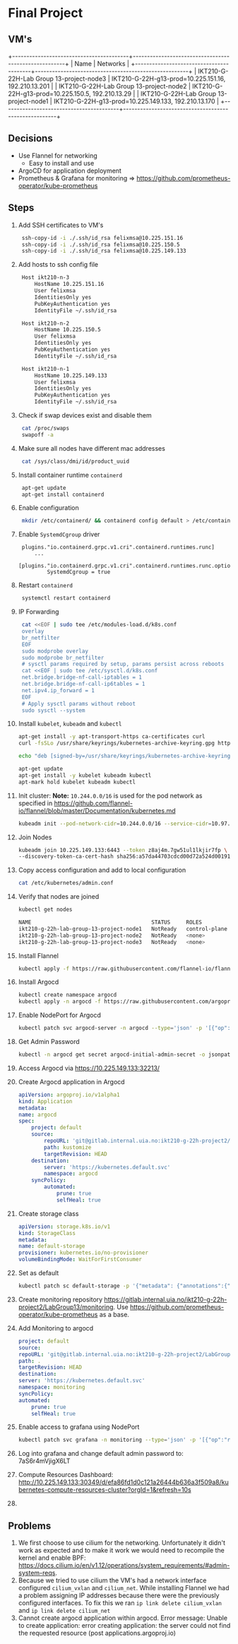 # Final Project

## VM's

+-----------------------------------------+------------------------------------------------------+
| Name                                    | Networks                                             |
+-----------------------------------------+------------------------------------------------------+
| IKT210-G-22H-Lab Group 13-project-node3 | IKT210-G-22H-g13-prod=10.225.151.16, 192.210.13.201  |
| IKT210-G-22H-Lab Group 13-project-node2 | IKT210-G-22H-g13-prod=10.225.150.5, 192.210.13.29    |
| IKT210-G-22H-Lab Group 13-project-node1 | IKT210-G-22H-g13-prod=10.225.149.133, 192.210.13.170 |
+-----------------------------------------+------------------------------------------------------+

## Decisions

- Use Flannel for networking
  - Easy to install and use
- ArgoCD for application deployment
- Prometheus & Grafana for monitoring => https://github.com/prometheus-operator/kube-prometheus

## Steps

1. Add SSH certificates to VM's
   ```bash
    ssh-copy-id -i ./.ssh/id_rsa felixmsa@10.225.151.16
    ssh-copy-id -i ./.ssh/id_rsa felixmsa@10.225.150.5
    ssh-copy-id -i ./.ssh/id_rsa felixmsa@10.225.149.133
   ```
2. Add hosts to ssh config file
   ```bash
    Host ikt210-n-3
        HostName 10.225.151.16
        User felixmsa
        IdentitiesOnly yes
        PubKeyAuthentication yes
        IdentityFile ~/.ssh/id_rsa

    Host ikt210-n-2
        HostName 10.225.150.5
        User felixmsa
        IdentitiesOnly yes
        PubKeyAuthentication yes
        IdentityFile ~/.ssh/id_rsa

    Host ikt210-n-1
        HostName 10.225.149.133
        User felixmsa
        IdentitiesOnly yes
        PubKeyAuthentication yes
        IdentityFile ~/.ssh/id_rsa
   ```
3. Check if swap devices exist and disable them
   ```bash
    cat /proc/swaps
    swapoff -a
   ```
3. Make sure all nodes have different mac addresses
   ```bash
    cat /sys/class/dmi/id/product_uuid
   ```
4. Install container runtime `containerd`
   ```bash
    apt-get update
    apt-get install containerd
   ```
5. Enable configuration
   ```bash
    mkdir /etc/containerd/ && containerd config default > /etc/containerd/config.toml
   ```
6. Enable `SystemdCgroup` driver
   ```
    plugins."io.containerd.grpc.v1.cri".containerd.runtimes.runc]
        ...
        [plugins."io.containerd.grpc.v1.cri".containerd.runtimes.runc.options]
            SystemdCgroup = true
   ```
7. Restart `containerd`
   ```bash
    systemctl restart containerd
   ```
8. IP Forwarding
   ```bash
    cat <<EOF | sudo tee /etc/modules-load.d/k8s.conf
    overlay
    br_netfilter
    EOF
    sudo modprobe overlay
    sudo modprobe br_netfilter
    # sysctl params required by setup, params persist across reboots
    cat <<EOF | sudo tee /etc/sysctl.d/k8s.conf
    net.bridge.bridge-nf-call-iptables = 1
    net.bridge.bridge-nf-call-ip6tables = 1
    net.ipv4.ip_forward = 1
    EOF
    # Apply sysctl params without reboot
    sudo sysctl --system
   ```
9. Install `kubelet`, `kubeadm` and `kubectl`
    ```bash
    apt-get install -y apt-transport-https ca-certificates curl
    curl -fsSLo /usr/share/keyrings/kubernetes-archive-keyring.gpg https://packages.cloud.google.com/apt/doc/apt-key.gpg

    echo "deb [signed-by=/usr/share/keyrings/kubernetes-archive-keyring.gpg] https://apt.kubernetes.io/ kubernetes-xenial main" | sudo tee /etc/apt/sources.list.d/kubernetes.list

    apt-get update
    apt-get install -y kubelet kubeadm kubectl
    apt-mark hold kubelet kubeadm kubectl
    ```
10. Init cluster: **Note:** `10.244.0.0/16` is used for the pod network as specified in https://github.com/flannel-io/flannel/blob/master/Documentation/kubernetes.md
    ```bash
    kubeadm init --pod-network-cidr=10.244.0.0/16 --service-cidr=10.97.0.0/16 --control-plane-endpoint=10.225.149.133
    ```
11. Join Nodes
    ```bash
    kubeadm join 10.225.149.133:6443 --token z8aj4m.7gw51ul1lkjir7fp \
	--discovery-token-ca-cert-hash sha256:a57da44703cdcd00d72a524d001913ed93e1fed668d21e803d623cd70dc68a3c
    ```
12. Copy access configuration and add to local configuration
    ```bash
    cat /etc/kubernetes/admin.conf
    ```
13. Verify that nodes are joined
    ```bash
    kubectl get nodes

    NAME                                      STATUS     ROLES           AGE     VERSION
    ikt210-g-22h-lab-group-13-project-node1   NotReady   control-plane   5m14s   v1.25.4
    ikt210-g-22h-lab-group-13-project-node2   NotReady   <none>          4m25s   v1.25.4
    ikt210-g-22h-lab-group-13-project-node3   NotReady   <none>          4m24s   v1.25.4
    ```
14. Install Flannel
    ```bash
    kubectl apply -f https://raw.githubusercontent.com/flannel-io/flannel/master/Documentation/kube-flannel.yml
    ```

15. Install Argocd
    ```bash
    kubectl create namespace argocd
    kubectl apply -n argocd -f https://raw.githubusercontent.com/argoproj/argo-cd/v2.5.2/manifests/install.yaml
    ```
16. Enable NodePort for Argocd
    ```bash
    kubectl patch svc argocd-server -n argocd --type='json' -p '[{"op":"replace","path":"/spec/type","value":"NodePort"}]'
    ```
17. Get Admin Password
    ```bash
    kubectl -n argocd get secret argocd-initial-admin-secret -o jsonpath="{.data.password}" | base64 -d; echo
    ```
18. Access Argocd via https://10.225.149.133:32213/

19. Create Argocd application in Argocd

    ```yaml
    apiVersion: argoproj.io/v1alpha1
    kind: Application
    metadata:
    name: argocd
    spec:
        project: default
        source:
            repoURL: 'git@gitlab.internal.uia.no:ikt210-g-22h-project2/LabGroup13/argocd.git'
            path: kustomize
            targetRevision: HEAD
        destination:
            server: 'https://kubernetes.default.svc'
            namespace: argocd
        syncPolicy:
            automated:
                prune: true
                selfHeal: true
    ```

20. Create storage class
    ```yaml
    apiVersion: storage.k8s.io/v1
    kind: StorageClass
    metadata:
    name: default-storage
    provisioner: kubernetes.io/no-provisioner
    volumeBindingMode: WaitForFirstConsumer
    ```
21. Set as default
    ```bash
    kubectl patch sc default-storage -p '{"metadata": {"annotations":{"storageclass.kubernetes.io/is-default-class":"true"}}}'
    ```

22. Create monitoring repository https://gitlab.internal.uia.no/ikt210-g-22h-project2/LabGroup13/monitoring. Use https://github.com/prometheus-operator/kube-prometheus as a base.

23. Add Monitoring to argocd

    ```yaml
    project: default
    source:
    repoURL: 'git@gitlab.internal.uia.no:ikt210-g-22h-project2/LabGroup13/monitoring.git'
    path: .
    targetRevision: HEAD
    destination:
    server: 'https://kubernetes.default.svc'
    namespace: monitoring
    syncPolicy:
    automated:
        prune: true
        selfHeal: true
    ```

24. Enable access to grafana using NodePort
    ```bash
    kubectl patch svc grafana -n monitoring --type='json' -p '[{"op":"replace","path":"/spec/type","value":"NodePort"}]'
    ```
25. Log into grafana and change default admin password to: 7aS6r4mVjigX6LT
26. Compute Resources Dashboard: http://10.225.149.133:30349/d/efa86fd1d0c121a26444b636a3f509a8/kubernetes-compute-resources-cluster?orgId=1&refresh=10s
27. 


## Problems

1. We first choose to use cilium for the networking. Unfortunately it didn't work as expected and to make it work we would need to recompile the kernel and enable BPF: https://docs.cilium.io/en/v1.12/operations/system_requirements/#admin-system-reqs.
2. Because we tried to use cilium the VM's had a network interface configured `cilium_vxlan` and `cilium_net`. While installing Flannel we had a problem assigning IP addresses because there were the previously configured interfaces. To fix this we ran `ip link delete cilium_vxlan` and `ip link delete cilium_net`
3. Cannot create argocd application within argocd. Error message: Unable to create application: error creating application: the server could not find the requested resource (post applications.argoproj.io)